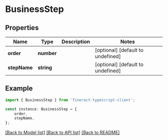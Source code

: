 # BusinessStep


## Properties

Name | Type | Description | Notes
------------ | ------------- | ------------- | -------------
**order** | **number** |  | [optional] [default to undefined]
**stepName** | **string** |  | [optional] [default to undefined]

## Example

```typescript
import { BusinessStep } from 'fineract-typescript-client';

const instance: BusinessStep = {
    order,
    stepName,
};
```

[[Back to Model list]](../README.md#documentation-for-models) [[Back to API list]](../README.md#documentation-for-api-endpoints) [[Back to README]](../README.md)
